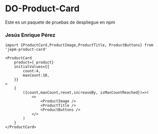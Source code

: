 # DO-Product-Card

Este es un paquete de pruebas de despliegue en npm

### Jesús Enrique Pérez

```
import {ProductCard,ProductImage,ProductTitle, ProductButtons} from 'jepm-product-card'
```

```
<ProductCard 
    product={ product} 
    initialValues={{
        count:4,
        maxCount:10,
    }}
>
    {
        ({count,maxCount,reset,increaseBy, isMaxCountReached})=>(
            <>
                <ProductImage />
                <ProductTitle />
                <ProductButtons />
            </>
        )
    }
</ProductCard>
```